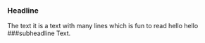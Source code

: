 ### Headline

The text
it is a text
with many lines
which is fun to read
hello hello
###subheadline
Text.
